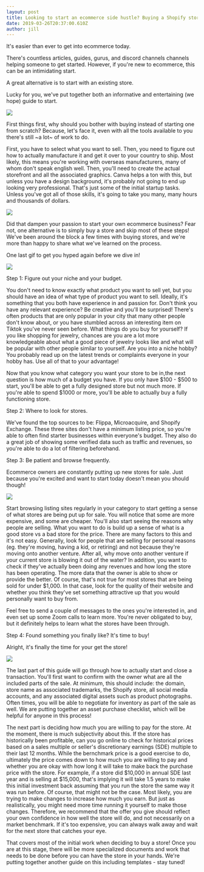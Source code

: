 ```yaml
---
layout: post
title: Looking to start an ecommerce side hustle? Buying a Shopify store can be great start.
date: 2019-03-26T20:37:00.610Z
author: jill
---
```


It's easier than ever to get into ecommerce today. 

There's countless articles, guides, gurus, and discord channels channels helping someone to get started. However, if you're new to ecommerce, this can be an intimidating start. 

A great alternative is to start with an existing store. 

Lucky for you, we've put together both an informative and entertaining (we hope) guide to start.

![](https://media.giphy.com/media/qAkvnjpXqpIUvkxpG0/giphy.gif)

First things first, why should you bother with buying instead of starting one from scratch? Because, let's face it, even with all the tools available to you there's still ~a lot~ of work to do. 

First, you have to select what you want to sell. Then, you need to figure out how to actually manufacture it and get it over to your country to ship. Most likely, this means you're working with overseas manufacturers, many of whom don't speak english well. Then, you'll need to create the actual storefront and all the associated graphics. Canva helps a ton with this, but unless you have a design background, it's probably not going to end up looking very professional. That's just some of the initial startup tasks. Unless you've got all of those skills, it's going to take you many, many hours and thousands of dollars. 

![](https://media.giphy.com/media/T1WqKkLY753dZghbu6/giphy.gif)

Did that dampen your passion to start your own ecommerce business? Fear not, one alternative is to simply buy a store and skip most of these steps! We've been around the block a few times with buying stores, and we're more than happy to share what we've learned on the process. 

One last gif to get you hyped again before we dive in!

![](https://media.giphy.com/media/l4Ep3mmmj7Bw3adWw/giphy.gif)

Step 1: Figure out your niche and your budget.

You don't need to know exactly what product you want to sell yet, but you should have an idea of what type of product you want to sell. Ideally, it's something that you both have experience in and passion for. Don't think you have any relevant experience? Be creative and you'll be surprised! There's often products that are only popular in your city that many other people don't know about, or you have stumbled across an interesting item on Tiktok you've never seen before. What things do you buy for yourself? If you like shopping for jewelry, chances are you are a lot more knowledgeable about what a good piece of jewelry looks like and what will be popular with other people similar to yourself. Are you into a niche hobby? You probably read up on the latest trends or complaints everyone in your hobby has. Use all of that to your advantage!

Now that you know what category you want your store to be in,the next question is how much of a budget you have. If you only have $100 - $500 to start, you'll be able to get a fully designed store but not much more. If you're able to spend $1000 or more, you'll be able to actually buy a fully functioning store. 


Step 2: Where to look for stores.

We've found the top sources to be: Flippa, Microacquire, and Shopify Exchange. These three sites don't have a minimum listing price, so you're able to often find starter businesses within everyone's budget. They also do a great job of showing some verified data such as traffic and revenues, so you're able to do a lot of filtering beforehand.

Step 3: Be patient and browse frequently.

Ecommerce owners are constantly putting up new stores for sale. Just because you're excited and want to start today doesn't mean you should though! 

![](https://media.giphy.com/media/8TweEdaxxfuElKkRxz/giphy.gif)

Start browsing listing sites regularly in your category to start getting a sense of what stores are being put up for sale. You will notice that some are more expensive, and some are cheaper. You'll also start seeing the reasons why people are selling. What you want to do is build up a sense of what is a good store vs a bad store for the price. There are many factors to this and it's not easy. Generally, look for people that are selling for personal reasons (eg. they're moving, having a kid, or retiring) and not because they're moving onto another venture. After all, why move onto another venture if your current store is blowing it out of the water? In addition, you want to check if they've actually been doing any revenues and how long the store has been operating. The more data that the owner is able to show or provide the better. Of course, that's not true for most stores that are being sold for under $1,000. In that case, look for the quality of their website and whether you think they've set something attractive up that you would personally want to buy from.

Feel free to send a couple of messages to the ones you're interested in, and even set up some Zoom calls to learn more. You're never obligated to buy, but it definitely helps to learn what the stores have been through.

Step 4: Found something you finally like? It's time to buy!

Alright, it's finally the time for your get the store!

![](https://media.giphy.com/media/xUA7bfa2vnt2Yj8WQg/giphy.gif)

The last part of this guide will go through how to actually start and close a transaction. You'll first want to confirm with the owner what are all the included parts of the sale. At minimum, this should include: the domain, store name as associated trademarks, the Shopify store, all social media accounts, and any associated digital assets such as product photographs. Often times, you will be able to negotiate for inventory as part of the sale as well. We are putting together an asset purchase checklist, which will be helpful for anyone in this process!

The next part is deciding how much you are willing to pay for the store. At the moment, there is much subjectivity about this. If the store has historically been profitable, can you go online to check for historical prices based on a sales multiple or seller's discretionary earnings (SDE) multiple to their last 12 months. While the bernchmark price is a good exercise to do, ultimately the price comes down to how much you are willing to pay and whether you are okay with how long it will take to make back the purchase price with the store. For example, if a store did $10,000 in annual SDE last year and is selling at $15,000, that's implying it will take 1.5 years to make this initial investment back assuming that you run the store the same way it was run before. Of course, that might not be the case. Most likely, you are trying to make changes to increase how much you earn. But just as realistically, you might need more time running it yourself to make those changes. Therefore, we recommend that the offer you give should reflect your own confidence in how well the store will do, and not necessarily on a market benchmark. If it's too expensive, you can always walk away and wait for the next store that catches your eye.

That covers most of the initial work when deciding to buy a store! Once you are at this stage, there will be more specialized documents and work that needs to be done before you can have the store in your hands. We're putting together another guide on this including templates - stay tuned!
